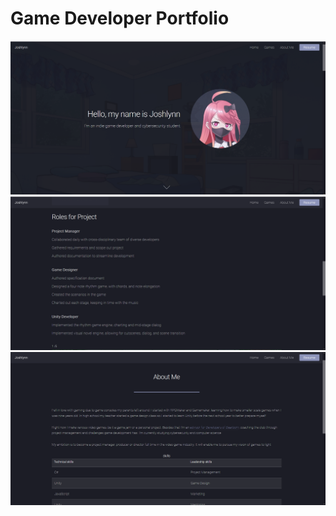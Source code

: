 # Game Developer Portfolio
![Inital splash screen](josh1.png)
![About me page](josh2.png)
![Roles for project page](josh3.png)